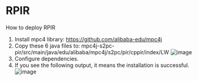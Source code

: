 # RPIR
How to deploy RPIR
1. Install mpc4 library: https://github.com/alibaba-edu/mpc4j
2. Copy these 6 java files to: mpc4j-s2pc-pir/src/main/java/edu/alibaba/mpc4j/s2pc/pir/cppir/index/LW
![image]([url](figures/fig1.png))
3. Configure dependencies.
4. If you see the following output, it means the installation is successful.
![image]([url](https://github.com/TAN-OpenLab/RPIR/blob/master/figures/fig2.png)) 
